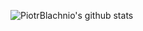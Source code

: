 ![PiotrBlachnio's github stats](https://github-readme-stats.vercel.app/api?username=PiotrBlachnio&show_icons=true&theme=radical&count_private=true&hide=stars)
